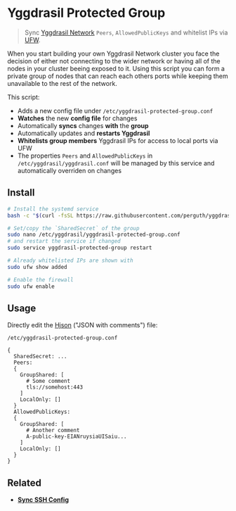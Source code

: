 # Yggdrasil Protected Group

> Sync [Yggdrasil Network](https://yggdrasil-network.github.io/) `Peers`, `AllowedPublicKeys` and whitelist IPs via [UFW](https://manpages.ubuntu.com/manpages/bionic/en/man8/ufw.8.html).

When you start building your own Yggdrasil Network cluster you face the decision of either not connecting to the wider network or having all of the nodes in your cluster beeing exposed to it. Using this script you can form a private group of nodes that can reach each others ports while keeping them unavailable to the rest of the network.

This script:

- Adds a new config file under `/etc/yggdrasil-protected-group.conf`
- **Watches** the new **config file** for changes
- Automatically **syncs** changes **with** the **group**
- Automatically updates and **restarts Yggdrasil**
- **Whitelists group members** Yggdrasil IPs for access to local ports via UFW
- The properties `Peers` and `AllowedPublicKeys` in `/etc/yggdrasil/yggdrasil.conf` will be managed by this service and automatically overriden on changes

## Install

```bash
# Install the systemd service
bash -c "$(curl -fsSL https://raw.githubusercontent.com/perguth/yggdrasil-protected-group/main/setup.sh)"

# Set/copy the `SharedSecret` of the group
sudo nano /etc/yggdrasil/yggdrasil-protected-group.conf
# and restart the service if changed
sudo service yggdrasil-protected-group restart

# Already whitelisted IPs are shown with
sudo ufw show added

# Enable the firewall
sudo ufw enable
```

## Usage

Directly edit the [Hjson](https://hjson.github.io/) ("JSON with comments") file:

`/etc/yggdrasil-protected-group.conf`
```
{
  SharedSecret: ...
  Peers:
  {
    GroupShared: [
      # Some comment
      tls://somehost:443
    ]
    LocalOnly: []
  }
  AllowedPublicKeys:
  {
    GroupShared: [
      # Another comment
      A-public-key-EIANruysiaUISaiu...
    ]
    LocalOnly: []
  }
}
```

## Related

- **[Sync SSH Config](https://github.com/perguth/sync-ssh-config)**
